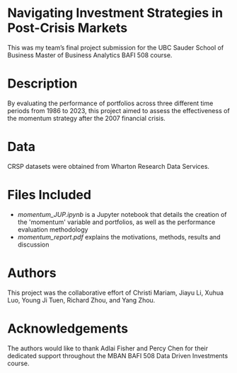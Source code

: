 # Navigating Investment Strategies in Post-Crisis Markets
This was my team’s final project submission for the UBC Sauder School of Business Master of Business Analytics BAFI 508 course. 

# Description
By evaluating the performance of portfolios across three different time periods from 1986 to 2023, this project aimed to assess the effectiveness of the momentum strategy after the 2007 financial crisis. 

# Data
CRSP datasets were obtained from Wharton Research Data Services.

# Files Included
* _momentum_JUP.ipynb_ is a Jupyter notebook that details the creation of the 'momentum' variable and portfolios, as well as the performance evaluation methodology
* _momentum_report.pdf_ explains the motivations, methods, results and discussion

# Authors
This project was the collaborative effort of Christi Mariam, Jiayu Li, Xuhua Luo, Young Ji Tuen, Richard Zhou, and Yang Zhou. 

# Acknowledgements
The authors would like to thank Adlai Fisher and Percy Chen for their dedicated support throughout the MBAN BAFI 508 Data Driven Investments course. 
